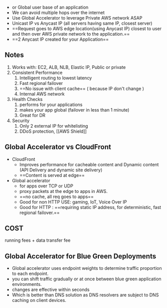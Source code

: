 - or Global user base of an application
- We can avoid multiple hops over the internet 
- Use Global Accelerator to leverage Private AWS network ASAP
- Unicast IP vs Anycast IP (all servers having same IP, closest server)
- ==Request goes to AWS edge location(using Anycast IP) closest to user and then over AWS private network to the application.==
- ==2 Anycast IP created for your Application==

## Notes
1. Works with: EC2, ALB, NLB, Elastic IP, Public or private
2. Consistent Performance
	1. Intelligent routing to lowest latency 
	2.  Fast regional failover
	3. ==No issue with client cache== ( because IP don't change )
	4. Internal AWS network
3. Health Checks 
	1. performs for your applications
	2. makes your app global (failover in less than 1 minute)
	3. Great for DR
4. Security 
	1. Only 2 external IP for whitelisting 
	2. DDoS protection, [[AWS Shield]] 


## Global Accelerator vs CloudFront
- CloudFront 
	- Improves performance for cacheable content and Dynamic content (API Delivery and dynamic site delivery)
	- ==Content is served at edge==
- Global accelerator
	- for apps over TCP or UDP 
	- proxy packets at the edge to apps in AWS.
	- ==no cache, all req goes to apps==
	- Good for non HTTP USE: gaming, IoT, Voice Over IP
	- Good for HTTP : ==requiring static IP address, for deterministic, fast regional failover.==

## COST
running fees + data transfer fee

## Global Accelerator for Blue Green Deployments
- Global accelerator uses endpoint weights to determine traffic proportion to each endpoint.
- you can shift traffic gradually or at once between blue green application environments. 
- changes are effective within seconds
- Which is better than DNS solution as DNS resolvers are subject to DNS caching on client devices.